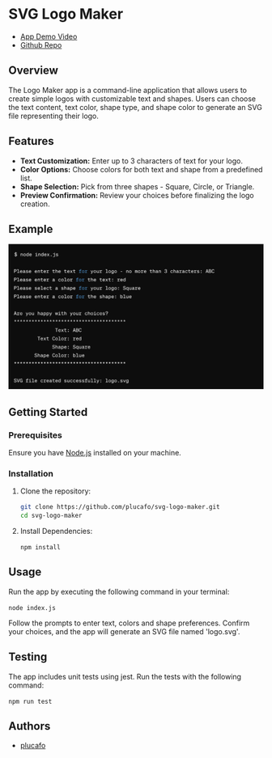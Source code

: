 # SVG Logo Maker
- [App Demo Video](https://youtu.be/iIyO3I5wGuM)
- [Github Repo](https://github.com/plucafo/svg-logo-maker)

## Overview

The Logo Maker app is a command-line application that allows users to create simple logos with customizable text and shapes. Users can choose the text content, text color, shape type, and shape color to generate an SVG file representing their logo.

## Features

- **Text Customization:** Enter up to 3 characters of text for your logo.
- **Color Options:** Choose colors for both text and shape from a predefined list.
- **Shape Selection:** Pick from three shapes - Square, Circle, or Triangle.
- **Preview Confirmation:** Review your choices before finalizing the logo creation.

## Example

![svg logo maker app](/images/svg-logo-maker.png)

## Getting Started

### Prerequisites

Ensure you have [Node.js](https://nodejs.org/) installed on your machine.

### Installation

1. Clone the repository:

   ```bash
   git clone https://github.com/plucafo/svg-logo-maker.git
   cd svg-logo-maker

2. Install Dependencies:

   `npm install`
    
## Usage

Run the app by executing the following command in your terminal:

`node index.js`

Follow the prompts to enter text, colors and shape preferences. Confirm your choices, and the app will generate an SVG file named 'logo.svg'.

## Testing

The app includes unit tests using jest. Run the tests with the following command:

`npm run test`

## Authors

- [plucafo](https://github.com/plucafo)